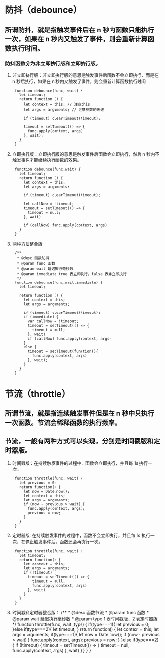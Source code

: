 # 防抖（debounce）

## 所谓防抖，就是指触发事件后在 n 秒内函数只能执行一次，如果在 n 秒内又触发了事件，则会重新计算函数执行时间。

### 防抖函数分为非立即执行版和立即执行版。

1. 非立即执行版：非立即执行版的意思是触发事件后函数不会立即执行，而是在 n 秒后执行，如果在 n 秒内又触发了事件，则会重新计算函数执行时间

        function debounce(func, wait) {
          let timeout;
          return function () {
            let context = this; // 注意this
            let args = arguments; // 注意参数的传递

            if (timeout) clearTimeout(timeout);

            timeout = setTimeout(() => {
              func.apply(context, args)
            }, wait);
          }
        }

2. 立即执行版：立即执行版的意思是触发事件后函数会立即执行，然后 n 秒内不触发事件才能继续执行函数的效果。

        function debounce(func,wait) {
          let timeout;
          return function () {
            let context = this;
            let args = arguments;

            if (timeout) clearTimeout(timeout);

            let callNow = !timeout;
            timeout = setTimeout(() => {
              timeout = null;
            }, wait)

            if (callNow) func.apply(context, args)
          }
        }
        
3. 两种方法整合版

        /**
         * @desc 函数防抖
         * @param func 函数
         * @param wait 延迟执行毫秒数
         * @param immediate true 表立即执行，false 表非立即执行
         */
        function debounce(func,wait,immediate) {
          let timeout;

          return function () {
            let context = this;
            let args = arguments;

            if (timeout) clearTimeout(timeout);
            if (immediate) {
              var callNow = !timeout;
              timeout = setTimeout(() => {
                timeout = null;
              }, wait)
              if (callNow) func.apply(context, args)
            }
            else {
              timeout = setTimeout(function(){
                func.apply(context, args)
              }, wait);
            }
          }
        }

# 节流（throttle）

## 所谓节流，就是指连续触发事件但是在 n 秒中只执行一次函数。节流会稀释函数的执行频率。

## 节流，一般有两种方式可以实现，分别是时间戳版和定时器版。

1. 时间戳版：在持续触发事件的过程中，函数会立即执行，并且每 1s 执行一次。

        function throttle(func, wait) {
          let previous = 0;
          return function() {
            let now = Date.now();
            let context = this;
            let args = arguments;
            if (now - previous > wait) {
              func.apply(context, args);
              previous = now;
            }
          }
        }

2. 定时器版: 在持续触发事件的过程中，函数不会立即执行，并且每 1s 执行一次，在停止触发事件后，函数还会再执行一次。

        function throttle(func, wait) {
          let timeout;
          return function() {
            let context = this;
            let args = arguments;
            if (!timeout) {
              timeout = setTimeout(() => {
                timeout = null;
                func.apply(context, args)
              }, wait)
            }
          }
        }

3. 时间戳和定时器整合版： 
        /**
         * @desc 函数节流
         * @param func 函数
         * @param wait 延迟执行毫秒数
         * @param type 1 表时间戳版，2 表定时器版
         */
        function throttle(func, wait ,type) {
          if(type===1){
            let previous = 0;
          }else if(type===2){
            let timeout;
          }
          return function() {
            let context = this;
            let args = arguments;
            if(type===1){
              let now = Date.now();
              if (now - previous > wait) {
                func.apply(context, args);
                previous = now;
              }
            }else if(type===2){
              if (!timeout) {
                timeout = setTimeout(() => {
                  timeout = null;
                  func.apply(context, args)
                }, wait)
              }
            }
          }
        }


